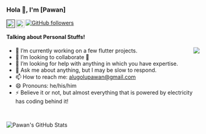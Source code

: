 ### Hola 👋, I'm [Pawan]

<a href="">
  <img align="left" alt="Pawan's Twitter" width="22px" src="https://cdn-icons-png.flaticon.com/512/733/733579.png" />
</a>
<a href="https://www.linkedin.com/in/apawan/">
  <img align="left" alt="Pawan's Linkdein" width="22px" src="https://cdn-icons-png.flaticon.com/512/174/174857.png" />
</a>

[![GitHub followers](https://img.shields.io/github/followers/c01d43am.svg?style=social&label=Follow)](https://github.com/c01d43am?tab=followers)

#### Talking about Personal Stuffs!

<img src='https://media.tenor.com/images/ccae3320ab522c1d09e041f1f7ffea74/tenor.gif' align='right'>

- 🔭 I’m currently working on a few flutter projects.
- 👯 I’m looking to collaborate 🤘
- 🤔 I’m looking for help with anything in which you have expertise.
- 💬 Ask me about anything, but I may be slow to respond.
- 📫 How to reach me: alugolupawan@gmail.com
- 😄 Pronouns: he/his/him
- ⚡ Believe it or not, but almost everything that is powered by electricity has coding behind it!

</br>

![Pawan's GitHub Stats](https://github-readme-stats.vercel.app/api?username=c01d43am&hide=[%22issues%22,%22contribs%22]&show_icons=true&title_color=fff&icon_color=79ff97&text_color=9f9f9f&bg_color=151515)
